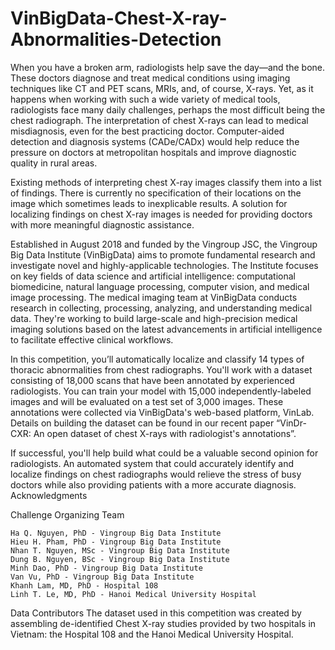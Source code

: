 # VinBigData-Chest-X-ray-Abnormalities-Detection

When you have a broken arm, radiologists help save the day—and the bone. These doctors diagnose and treat medical conditions using imaging techniques like CT and PET scans, MRIs, and, of course, X-rays. Yet, as it happens when working with such a wide variety of medical tools, radiologists face many daily challenges, perhaps the most difficult being the chest radiograph. The interpretation of chest X-rays can lead to medical misdiagnosis, even for the best practicing doctor. Computer-aided detection and diagnosis systems (CADe/CADx) would help reduce the pressure on doctors at metropolitan hospitals and improve diagnostic quality in rural areas.

Existing methods of interpreting chest X-ray images classify them into a list of findings. There is currently no specification of their locations on the image which sometimes leads to inexplicable results. A solution for localizing findings on chest X-ray images is needed for providing doctors with more meaningful diagnostic assistance.

Established in August 2018 and funded by the Vingroup JSC, the Vingroup Big Data Institute (VinBigData) aims to promote fundamental research and investigate novel and highly-applicable technologies. The Institute focuses on key fields of data science and artificial intelligence: computational biomedicine, natural language processing, computer vision, and medical image processing. The medical imaging team at VinBigData conducts research in collecting, processing, analyzing, and understanding medical data. They're working to build large-scale and high-precision medical imaging solutions based on the latest advancements in artificial intelligence to facilitate effective clinical workflows.

In this competition, you’ll automatically localize and classify 14 types of thoracic abnormalities from chest radiographs. You'll work with a dataset consisting of 18,000 scans that have been annotated by experienced radiologists. You can train your model with 15,000 independently-labeled images and will be evaluated on a test set of 3,000 images. These annotations were collected via VinBigData's web-based platform, VinLab. Details on building the dataset can be found in our recent paper “VinDr-CXR: An open dataset of chest X-rays with radiologist's annotations”.

If successful, you'll help build what could be a valuable second opinion for radiologists. An automated system that could accurately identify and localize findings on chest radiographs would relieve the stress of busy doctors while also providing patients with a more accurate diagnosis.
Acknowledgments

Challenge Organizing Team

    Ha Q. Nguyen, PhD - Vingroup Big Data Institute
    Hieu H. Pham, PhD - Vingroup Big Data Institute
    Nhan T. Nguyen, MSc - Vingroup Big Data Institute
    Dung B. Nguyen, BSc - Vingroup Big Data Institute
    Minh Dao, PhD - Vingroup Big Data Institute
    Van Vu, PhD - Vingroup Big Data Institute
    Khanh Lam, MD, PhD - Hospital 108
    Linh T. Le, MD, PhD - Hanoi Medical University Hospital

Data Contributors
The dataset used in this competition was created by assembling de-identified Chest X-ray studies provided by two hospitals in Vietnam: the Hospital 108 and the Hanoi Medical University Hospital. 
